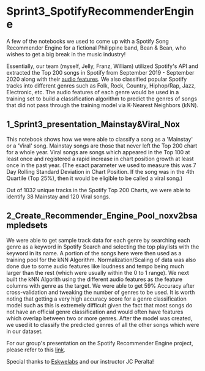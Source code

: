 # Sprint3_SpotifyRecommenderEngine
A few of the notebooks we used to come up with a Spotify Song Recommender Engine for a fictional Philippine band, Bean & Bean, who wishes to get a big break in the music industry!

Essentially, our team (myself, Jelly, Franz, William) utilized Spotify's API and extracted the Top 200 songs in Spotify from September 2019 - September 2020 along with their [audio features](https://developer.spotify.com/documentation/web-api/reference/tracks/get-audio-features/). We also classified popular Spotify tracks into different genres such as Folk, Rock, Country, Hiphop/Rap, Jazz, Electronic, etc. The audio features of each genre would be used in a training set to build a classification algorithm to predict the genres of songs that did not pass through the training model via K-Nearest Neighbors (kNN).

## 1_Sprint3_presentation_Mainstay&Viral_Nox

This notebook shows how we were able to classify a song as a 'Mainstay' or a 'Viral' song. Mainstay songs are those that never left the Top 200 chart for a whole year. Viral songs are songs which appeared in the Top 100 at least once and registered a rapid increase in chart position growth at least once in the past year. (The exact parameter we used to measure this was 7 Day Rolling Standard Deviation in Chart Position. If the song was in the 4th Quartile (Top 25%), then it would be eligible to be called a viral song.) 

Out of 1032 unique tracks in the Spotify Top 200 Charts, we were able to identify 38 Mainstay and 120 Viral songs.

## 2_Create_Recommender_Engine_Pool_noxv2bsampledsets

We were able to get sample track data for each genre by searching each genre as a keyword in Spotify Search and selecting the top playlists with the keyword in its name. A portion of the songs here were then used as a training pool for the kNN Algorithm. Normalization/Scaling of data was also done due to some audio features like loudness and tempo being much larger than the rest (which were usually within the 0 to 1 range). We next built the kNN Algorith using the different audio features as the feature columns with genre as the target. We were able to get 59% Accuracy after cross-validation and tweaking the number of genres to be used. It is worth noting that getting a very high accuracy score for a genre classification model such as this is extremely difficult given the fact that most songs do not have an official genre classification and would often have features which overlap between two or more genres. After the model was created, we used it to classify the predicted genres of all the other songs which were in our dataset.


For our group's presentation on the Spotify Recommender Engine project, please refer to this [link](https://docs.google.com/presentation/d/1IhwqKKCQs-BBfx8iKkVikn6-JZHX8VzT5PewdHS091o/).

Special thanks to [Eskwelabs](https://www.eskwelabs.com/)  and our instructor JC Peralta!
